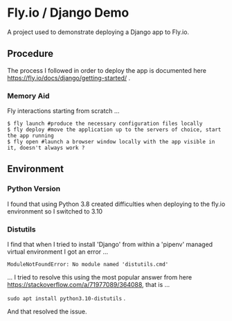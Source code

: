 # Fly.io / Django Demo

A project used to demonstrate deploying a Django app to Fly.io.

## Procedure
The process I followed in order to deploy the app is documented here https://fly.io/docs/django/getting-started/ . 

### Memory Aid

Fly interactions starting from scratch ...
```
$ fly launch #produce the necessary configuration files locally
$ fly deploy #move the application up to the servers of choice, start the app running
$ fly open #launch a browser window locally with the app visible in it, doesn't always work ?
```


## Environment
### Python Version
I found that using Python 3.8 created difficulties when deploying to the fly.io environment so I switched to 3.10

### Distutils
I find that when I tried to install 'Django' from within a 'pipenv' managed virtual environment I got an error ...

`ModuleNotFoundError: No module named 'distutils.cmd'`

... I tried to resolve this using the most popular answer from here https://stackoverflow.com/a/71977089/364088, that is ... 

`sudo apt install python3.10-distutils` . 

And that resolved the issue. 
